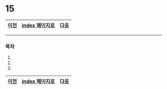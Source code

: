 # 15

[이전](./14.md)|[index 페이지로](./00index.md)|[다음](./16.md)
---|---|---
<hr>

### 목차
1.
1.
1.


[이전](./14.md)|[index 페이지로](./00index.md)|[다음](./16.md)
---|---|---

